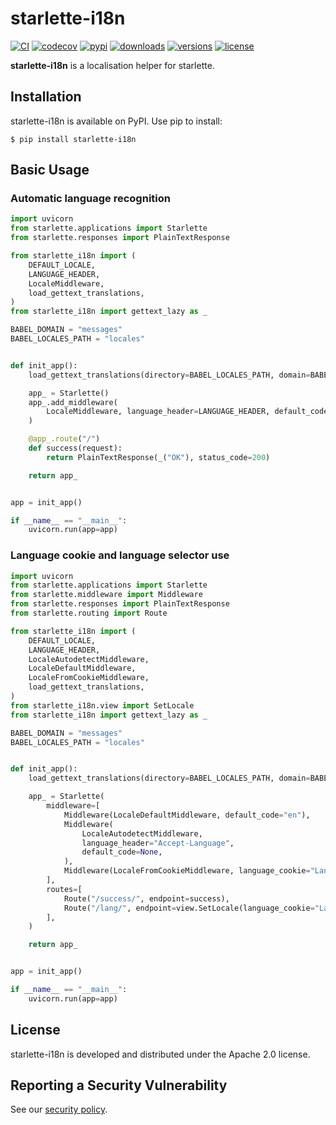 # starlette-i18n

[![CI](https://github.com/bigbag/starlette-i18n/workflows/CI/badge.svg)](https://github.com/bigbag/starlette-i18n/actions?query=workflow%3ACI)
[![codecov](https://codecov.io/gh/bigbag/starlette-i18n/branch/main/graph/badge.svg)](https://codecov.io/gh/bigbag/starlette-i18n) 
[![pypi](https://img.shields.io/pypi/v/starlette-i18n.svg)](https://pypi.python.org/pypi/starlette-i18n)
[![downloads](https://img.shields.io/pypi/dm/starlette-i18n.svg)](https://pypistats.org/packages/starlette-i18n)
[![versions](https://img.shields.io/pypi/pyversions/starlette-i18n.svg)](https://github.com/bigbag/starlette-i18n)
[![license](https://img.shields.io/github/license/bigbag/starlette-i18n.svg)](https://github.com/bigbag/starlette-i18n/blob/master/LICENSE)


**starlette-i18n** is a localisation helper for starlette.


## Installation

starlette-i18n is available on PyPI.
Use pip to install:

    $ pip install starlette-i18n

## Basic Usage

### Automatic language recognition

```py
import uvicorn
from starlette.applications import Starlette
from starlette.responses import PlainTextResponse

from starlette_i18n import (
    DEFAULT_LOCALE,
    LANGUAGE_HEADER,
    LocaleMiddleware,
    load_gettext_translations,
)
from starlette_i18n import gettext_lazy as _

BABEL_DOMAIN = "messages"
BABEL_LOCALES_PATH = "locales"


def init_app():
    load_gettext_translations(directory=BABEL_LOCALES_PATH, domain=BABEL_DOMAIN)

    app_ = Starlette()
    app_.add_middleware(
        LocaleMiddleware, language_header=LANGUAGE_HEADER, default_code=DEFAULT_LOCALE
    )

    @app_.route("/")
    def success(request):
        return PlainTextResponse(_("OK"), status_code=200)

    return app_


app = init_app()

if __name__ == "__main__":
    uvicorn.run(app=app)
```

### Language cookie and language selector use

```py
import uvicorn
from starlette.applications import Starlette
from starlette.middleware import Middleware
from starlette.responses import PlainTextResponse
from starlette.routing import Route

from starlette_i18n import (
    DEFAULT_LOCALE,
    LANGUAGE_HEADER,
    LocaleAutodetectMiddleware,
    LocaleDefaultMiddleware,
    LocaleFromCookieMiddleware,
    load_gettext_translations,
)
from starlette_i18n.view import SetLocale
from starlette_i18n import gettext_lazy as _

BABEL_DOMAIN = "messages"
BABEL_LOCALES_PATH = "locales"


def init_app():
    load_gettext_translations(directory=BABEL_LOCALES_PATH, domain=BABEL_DOMAIN)

    app_ = Starlette(
        middleware=[
            Middleware(LocaleDefaultMiddleware, default_code="en"),
            Middleware(
                LocaleAutodetectMiddleware,
                language_header="Accept-Language",
                default_code=None,
            ),
            Middleware(LocaleFromCookieMiddleware, language_cookie="Language"),
        ],
        routes=[
            Route("/success/", endpoint=success),
            Route("/lang/", endpoint=view.SetLocale(language_cookie="Language", redirect=False), methods=["GET", "POST"])
        ],
    )

    return app_


app = init_app()

if __name__ == "__main__":
    uvicorn.run(app=app)
```

## License

starlette-i18n is developed and distributed under the Apache 2.0 license.

## Reporting a Security Vulnerability

See our [security policy](https://github.com/bigbag/starlette-i18n/security/policy).

